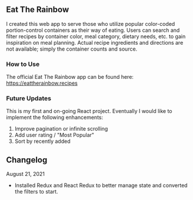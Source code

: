 ## Eat The Rainbow

I created this web app to serve those who utilize popular color-coded portion-control containers as their way of eating. Users can search and filter recipes by container color, meal category, dietary needs, etc. to gain inspiration on meal planning. Actual recipe ingredients and directions are not available; simply the container counts and source.

### How to Use

The official Eat The Rainbow app can be found here: https://eattherainbow.recipes

### Future Updates

This is my first and on-going React project. Eventually I would like to implement the following enhancements:

1. Improve pagination or infinite scrolling
2. Add user rating / "Most Popular"
3. Sort by recently added

## Changelog

August 21, 2021

* Installed Redux and React Redux to better manage state and converted the filters to start.